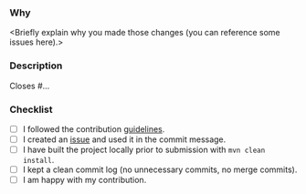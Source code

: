 ### Why

<Briefly explain why you made those changes (you can reference some issues here).>

### Description

<Please describe your changes here.>

Closes #...

### Checklist

- [ ] I followed the contribution [guidelines](https://raw.githubusercontent.com/fabric8-launcher/launcher-backend/master/CONTRIBUTING.md).
- [ ] I created an [issue](https://github.com/fabric8-launcher/launcher-backend/issues/new) and used it in the commit message.
- [ ] I have built the project locally prior to submission with `mvn clean install`.
- [ ] I kept a clean commit log (no unnecessary commits, no merge commits).
- [ ] I am happy with my contribution.
